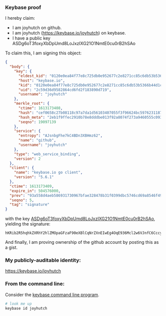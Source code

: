 
### Keybase proof

I hereby claim:

  * I am joyhutch on github.
  * I am joyhutch (https://keybase.io/joyhutch) on keybase.
  * I have a public key ASDg6oT3foxyXbDpUmd8LoJxzIXG21O1NmtE0cu0rB2hSAo

To claim this, I am signing this object:

```json
{
  "body": {
    "key": {
      "eldest_kid": "0120e0ea84f77e8c725db0e952677c2e8271cc85c6db53b5366b44d1cbb4ac1da1480a",
      "host": "keybase.io",
      "kid": "0120e0ea84f77e8c725db0e952677c2e8271cc85c6db53b5366b44d1cbb4ac1da1480a",
      "uid": "2c59d36d9582864cd6fd2f183890d719",
      "username": "joyhutch"
    },
    "merkle_root": {
      "ctime": 1613173408,
      "hash": "cef0658c27b08118c97a7da1d56103407055f3f96624bc59762311870874d543274010374e0e453b9e3a6141c1945623b75855d35b3d6bdadba1380b51f96e4a",
      "hash_meta": "2eb1f9ffec2910b78e8dddbe013f92a8074f273a9460555c0931d11fb3eda1d0",
      "seqno": 19097139
    },
    "service": {
      "entropy": "AJsnbgFhe7kC4BDn3XBHmz62",
      "name": "github",
      "username": "joyhutch"
    },
    "type": "web_service_binding",
    "version": 2
  },
  "client": {
    "name": "keybase.io go client",
    "version": "5.6.1"
  },
  "ctime": 1613173409,
  "expire_in": 504576000,
  "prev": "93a558d4aeb586931730967bfae328478b31f0399dbc5746cd69a8546f491a48",
  "seqno": 5,
  "tag": "signature"
}
```

with the key [ASDg6oT3foxyXbDpUmd8LoJxzIXG21O1NmtE0cu0rB2hSAo](https://keybase.io/joyhutch), yielding the signature:

```
hKRib2R5hqhkZXRhY2hlZMOpaGFzaF90eXBlCqNrZXnEIwEg4OqE936Mcl2w6VJnfC6CccyFxttTtTZrRNHLtKwdoUgKp3BheWxvYWTESpcCBcQgk6VY1K61hpMXMJZ7+uMoR4sx8DmdvFdGzWmoVG9JGkjEIPI2JJbjM38jMjEyAy6KFndNctX11D0XLRJSskzHUYPFAgHCo3NpZ8RAqMUiQBKDLUWJdjTMQTjZ5pI8kRYd+FBl0t5UFk1L/M8Z0g4hJyNVolVUDYkAi7kiq6P6yUrUWvXf+C1FMjY+DKhzaWdfdHlwZSCkaGFzaIKkdHlwZQildmFsdWXEIB2gDNtJlPNmSIXbvT0afVXCpGMQKV7q5hlU/qe+nW+5o3RhZ80CAqd2ZXJzaW9uAQ==

```

And finally, I am proving ownership of the github account by posting this as a gist.

### My publicly-auditable identity:

https://keybase.io/joyhutch

### From the command line:

Consider the [keybase command line program](https://keybase.io/download).

```bash
# look me up
keybase id joyhutch
```
